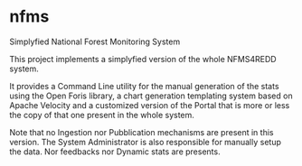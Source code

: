 nfms
====

Simplyfied National Forest Monitoring System

This project implements a simplyfied version of the whole NFMS4REDD system.

It provides a Command Line utility for the manual generation of the stats using the Open Foris library, 
a chart generation templating system based on Apache Velocity and a customized version of the Portal that is more or less the copy of that one 
present in the whole system.

Note that no Ingestion nor Pubblication mechanisms are present in this version.
The System Administrator is also responsible for manually setup the data.
Nor feedbacks nor Dynamic stats are presents.


